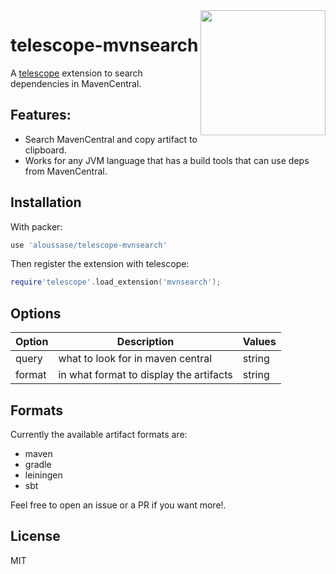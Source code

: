 <a href="https://asciinema.org/a/0ziLkx1TQ7wWdHPsfHVcXV2nQ" target="_blank">
  <img src="https://asciinema.org/a/0ziLkx1TQ7wWdHPsfHVcXV2nQ.svg" height="200" align="right"/>
</a>

# telescope-mvnsearch

A [telescope](https://github.com/nvim-telescope/telescope.nvim)
extension to search dependencies in MavenCentral.

## Features:

- Search MavenCentral and copy artifact to clipboard.
- Works for any JVM language that has a build tools that can use deps
  from MavenCentral.

## Installation
With packer:

```lua
use 'aloussase/telescope-mvnsearch'
```

Then register the extension with telescope:

```lua
require'telescope'.load_extension('mvnsearch');
```

## Options
| Option | Description | Values
| -------|-------------|-------
| query | what to look for in maven central | string
| format | in what format to display the artifacts | string

## Formats
Currently the available artifact formats are:

- maven
- gradle
- leiningen
- sbt

Feel free to open an issue or a PR if you want more!.

## License

MIT
